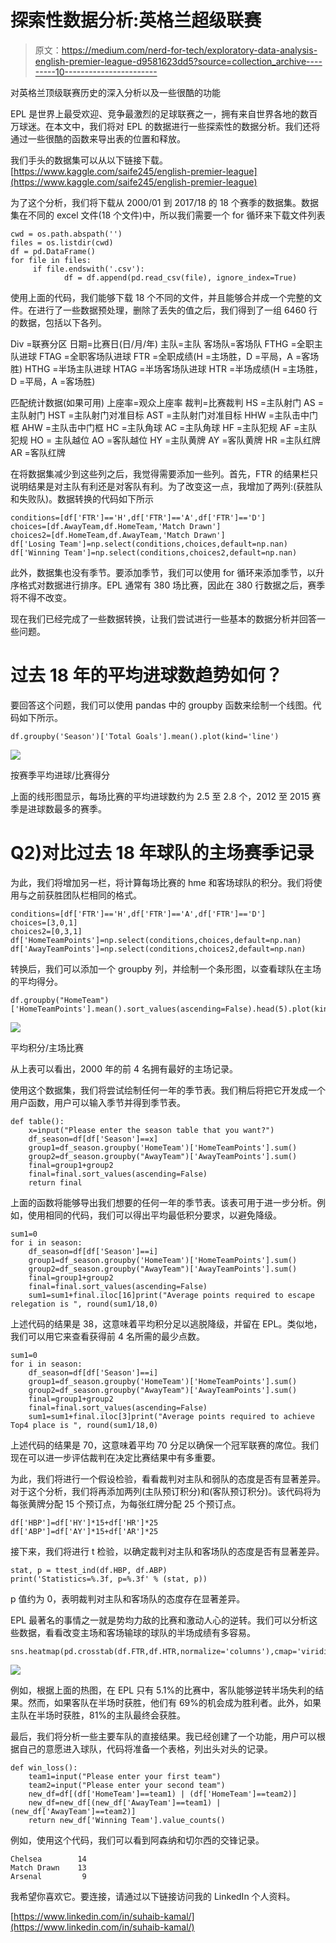 # 探索性数据分析:英格兰超级联赛

> 原文：<https://medium.com/nerd-for-tech/exploratory-data-analysis-english-premier-league-d9581623dd5?source=collection_archive---------10----------------------->

对英格兰顶级联赛历史的深入分析以及一些很酷的功能

EPL 是世界上最受欢迎、竞争最激烈的足球联赛之一，拥有来自世界各地的数百万球迷。在本文中，我们将对 EPL 的数据进行一些探索性的数据分析。我们还将通过一些很酷的函数来导出表的位置和释放。

我们手头的数据集可以从以下链接下载。[https://www.kaggle.com/saife245/english-premier-league](https://www.kaggle.com/saife245/english-premier-league)

为了这个分析，我们将下载从 2000/01 到 2017/18 的 18 个赛季的数据集。数据集在不同的 excel 文件(18 个文件)中，所以我们需要一个 for 循环来下载文件列表

```
cwd = os.path.abspath('') 
files = os.listdir(cwd)
df = pd.DataFrame()
for file in files:
     if file.endswith('.csv'):
            df = df.append(pd.read_csv(file), ignore_index=True) 
```

使用上面的代码，我们能够下载 18 个不同的文件，并且能够合并成一个完整的文件。在进行了一些数据预处理，删除了丢失的值之后，我们得到了一组 6460 行的数据，包括以下各列。

Div =联赛分区
日期=比赛日(日/月/年)
主队=主队
客场队=客场队
FTHG =全职主队进球
FTAG =全职客场队进球
FTR =全职成绩(H =主场胜，D =平局，A =客场胜)
HTHG =半场主队进球
HTAG =半场客场队进球
HTR =半场成绩(H =主场胜，D =平局，A =客场胜)

匹配统计数据(如果可用)
上座率=观众上座率
裁判=比赛裁判
HS =主队射门
AS =主队射门
HST =主队射门对准目标
AST =主队射门对准目标
HHW =主队击中门框
AHW =主队击中门框
HC =主队角球
AC =主队角球
HF =主队犯规
AF =主队犯规
HO = 主队越位
AO =客队越位
HY =主队黄牌
AY =客队黄牌
HR =主队红牌
AR =客队红牌

在将数据集减少到这些列之后，我觉得需要添加一些列。首先，FTR 的结果栏只说明结果是对主队有利还是对客队有利。为了改变这一点，我增加了两列:(获胜队和失败队)。数据转换的代码如下所示

```
conditions=[df['FTR']=='H',df['FTR']=='A',df['FTR']=='D']
choices=[df.AwayTeam,df.HomeTeam,'Match Drawn']
choices2=[df.HomeTeam,df.AwayTeam,'Match Drawn']
df['Losing Team']=np.select(conditions,choices,default=np.nan)
df['Winning Team']=np.select(conditions,choices2,default=np.nan)
```

此外，数据集也没有季节。要添加季节，我们可以使用 for 循环来添加季节，以升序格式对数据进行排序。EPL 通常有 380 场比赛，因此在 380 行数据之后，赛季将不得不改变。

现在我们已经完成了一些数据转换，让我们尝试进行一些基本的数据分析并回答一些问题。

# **过去 18 年的平均进球数趋势如何？**

要回答这个问题，我们可以使用 pandas 中的 groupby 函数来绘制一个线图。代码如下所示。

```
df.groupby('Season')['Total Goals'].mean().plot(kind='line')
```

![](img/493fae05392905244320aa2864febc46.png)

按赛季平均进球/比赛得分

上面的线形图显示，每场比赛的平均进球数约为 2.5 至 2.8 个，2012 至 2015 赛季是进球数最多的赛季。

# **Q2)对比过去 18 年球队的主场赛季记录**

为此，我们将增加另一栏，将计算每场比赛的 hme 和客场球队的积分。我们将使用与之前获胜团队栏相同的格式。

```
conditions=[df['FTR']=='H',df['FTR']=='A',df['FTR']=='D']
choices=[3,0,1]
choices2=[0,3,1]
df['HomeTeamPoints']=np.select(conditions,choices,default=np.nan)
df['AwayTeamPoints']=np.select(conditions,choices2,default=np.nan)
```

转换后，我们可以添加一个 groupby 列，并绘制一个条形图，以查看球队在主场的平均得分。

```
df.groupby("HomeTeam")['HomeTeamPoints'].mean().sort_values(ascending=False).head(5).plot(kind='barh')
```

![](img/0d284737a8d12988deecc53426d118b4.png)

平均积分/主场比赛

从上表可以看出，2000 年的前 4 名拥有最好的主场记录。

使用这个数据集，我们将尝试绘制任何一年的季节表。我们稍后将把它开发成一个用户函数，用户可以输入季节并得到季节表。

```
def table():
    x=input("Please enter the season table that you want?")
    df_season=df[df['Season']==x]
    group1=df_season.groupby('HomeTeam')['HomeTeamPoints'].sum()
    group2=df_season.groupby("AwayTeam")['AwayTeamPoints'].sum()
    final=group1+group2
    final=final.sort_values(ascending=False)
    return final
```

上面的函数将能够导出我们想要的任何一年的季节表。该表可用于进一步分析。例如，使用相同的代码，我们可以得出平均最低积分要求，以避免降级。

```
sum1=0
for i in season:
    df_season=df[df['Season']==i]
    group1=df_season.groupby('HomeTeam')['HomeTeamPoints'].sum()
    group2=df_season.groupby("AwayTeam")['AwayTeamPoints'].sum()
    final=group1+group2
    final=final.sort_values(ascending=False)
    sum1=sum1+final.iloc[16]print("Average points required to escape relegation is ", round(sum1/18,0)
```

上述代码的结果是 38，这意味着平均积分足以逃脱降级，并留在 EPL。类似地，我们可以用它来查看获得前 4 名所需的最少点数。

```
sum1=0
for i in season:
    df_season=df[df['Season']==i]
    group1=df_season.groupby('HomeTeam')['HomeTeamPoints'].sum()
    group2=df_season.groupby("AwayTeam")['AwayTeamPoints'].sum()
    final=group1+group2
    final=final.sort_values(ascending=False)
    sum1=sum1+final.iloc[3]print("Average points required to achieve Top4 place is ", round(sum1/18,0)
```

上述代码的结果是 70，这意味着平均 70 分足以确保一个冠军联赛的席位。我们现在可以进一步评估裁判在决定比赛结果中有多重要。

为此，我们将进行一个假设检验，看看裁判对主队和弱队的态度是否有显著差异。对于这个分析，我们将再添加两列(主队预订积分)和(客队预订积分)。该代码将为每张黄牌分配 15 个预订点，为每张红牌分配 25 个预订点。

```
df['HBP']=df['HY']*15+df['HR']*25
df['ABP']=df['AY']*15+df['AR']*25
```

接下来，我们将进行 t 检验，以确定裁判对主队和客场队的态度是否有显著差异。

```
stat, p = ttest_ind(df.HBP, df.ABP)
print('Statistics=%.3f, p=%.3f' % (stat, p))
```

p 值约为 0，表明裁判对主队和客场队的态度存在显著差异。

EPL 最著名的事情之一就是势均力敌的比赛和激动人心的逆转。我们可以分析这些数据，看看改变主场和客场输球的球队的半场成绩有多容易。

```
sns.heatmap(pd.crosstab(df.FTR,df.HTR,normalize='columns'),cmap='viridis',annot=True)
```

![](img/e89ed946e5c19ebc7fb00eddede9a8b9.png)

例如，根据上面的热图，在 EPL 只有 5.1%的比赛中，客队能够逆转半场失利的结果。然而，如果客队在半场时获胜，他们有 69%的机会成为胜利者。此外，如果主队在半场时获胜，81%的主队最终会获胜。

最后，我们将分析一些主要车队的直接结果。我已经创建了一个功能，用户可以根据自己的意愿进入球队，代码将准备一个表格，列出头对头的记录。

```
def win_loss():
    team1=input("Please enter your first team")
    team2=input("Please enter your second team")
    new_df=df[(df['HomeTeam']==team1) | (df['HomeTeam']==team2)]
    new_df=new_df[(new_df['AwayTeam']==team1) | (new_df['AwayTeam']==team2)]
    return new_df['Winning Team'].value_counts()
```

例如，使用这个代码，我们可以看到阿森纳和切尔西的交锋记录。

```
Chelsea        14
Match Drawn    13
Arsenal         9
```

我希望你喜欢它。要连接，请通过以下链接访问我的 LinkedIn 个人资料。

[https://www.linkedin.com/in/suhaib-kamal/](https://www.linkedin.com/in/suhaib-kamal/)